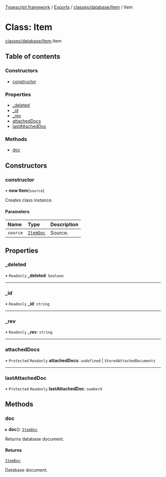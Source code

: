 [Typescript framework](../index.md) / [Exports](../modules.md) / [classes/database/Item](../modules/classes_database_Item.md) / Item

# Class: Item

[classes/database/Item](../modules/classes_database_Item.md).Item

## Table of contents

### Constructors

- [constructor](classes_database_Item.Item.md#constructor)

### Properties

- [\_deleted](classes_database_Item.Item.md#_deleted)
- [\_id](classes_database_Item.Item.md#_id)
- [\_rev](classes_database_Item.Item.md#_rev)
- [attachedDocs](classes_database_Item.Item.md#attacheddocs)
- [lastAttachedDoc](classes_database_Item.Item.md#lastattacheddoc)

### Methods

- [doc](classes_database_Item.Item.md#doc)

## Constructors

### constructor

• **new Item**(`source`)

Creates class instance.

#### Parameters

| Name | Type | Description |
| :------ | :------ | :------ |
| `source` | [`ItemDoc`](../interfaces/classes_database_Item.ItemDoc.md) | Source. |

## Properties

### \_deleted

• `Readonly` **\_deleted**: `boolean`

___

### \_id

• `Readonly` **\_id**: `string`

___

### \_rev

• `Readonly` **\_rev**: `string`

___

### attachedDocs

• `Protected` `Readonly` **attachedDocs**: `undefined` \| `StoredAttachedDocuments`

___

### lastAttachedDoc

• `Protected` `Readonly` **lastAttachedDoc**: `numberU`

## Methods

### doc

▸ **doc**(): [`ItemDoc`](../interfaces/classes_database_Item.ItemDoc.md)

Returns database document.

#### Returns

[`ItemDoc`](../interfaces/classes_database_Item.ItemDoc.md)

Database document.
